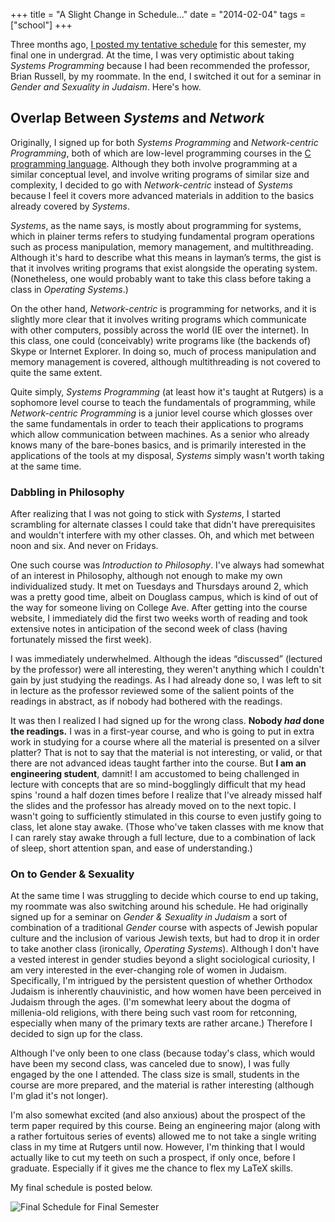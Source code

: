 +++
title = "A Slight Change in Schedule…"
date = "2014-02-04"
tags = ["school"]
+++

Three months ago, [I posted my tentative schedule](../2012-11-18-classes-for-final-semester.html) for this semester, my final one in
undergrad. At the time, I was very optimistic about taking _Systems Programming_ because I had been recommended the
professor, Brian Russell, by my roommate. In the end, I switched it out for a seminar in _Gender and Sexuality in Judaism_. Here's how.

## Overlap Between _Systems_ and _Network_

Originally, I signed up for both _Systems Programming_ and _Network-centric Programming_, 
both of which are low-level programming courses in the 
[C programming language](http://en.wikipedia.org/wiki/C_(programming_language)). 
Although they both involve programming at a similar conceptual level, and involve writing programs of similar size and complexity, 
I decided to go with _Network-centric_ instead of _Systems_ because I feel it covers more advanced materials in 
addition to the basics already covered by _Systems_.

_Systems_, as the name says, is mostly about programming for systems, which in plainer terms refers to studying 
fundamental program operations such as process manipulation, memory management, and multithreading. 
Although it's hard to describe what this means in layman&rsquo;s terms, the gist is that it involves writing programs 
that exist alongside the operating system. 
(Nonetheless, one would probably want to take this class before taking a class in _Operating Systems_.) 


On the other hand, _Network-centric_ is programming for networks, and  it is slightly more clear that it involves 
writing programs which communicate with other computers, possibly across the world (IE over the internet). In this 
class, one could (conceivably) write programs like (the backends of) Skype or Internet Explorer. In doing so, much of 
process manipulation and memory management is covered, although multithreading is not covered to quite the same extent.

Quite simply, _Systems Programming_ (at least how it's taught at Rutgers) is a sophomore level course to teach the 
fundamentals of programming, while _Network-centric Programming_ is a junior level course which glosses over the same 
fundamentals in order to teach their applications to programs which allow communication between machines. As a senior 
who already knows many of the bare-bones basics, and is primarily interested in the applications of the tools at my 
disposal, _Systems_ simply wasn't worth taking at the same time.

### Dabbling in Philosophy

After realizing that I was not going to stick with _Systems_, I started scrambling for alternate classes I could take
that didn't have prerequisites and wouldn't interfere with my other classes. Oh, and which met between noon and six. And
never on Fridays.

One such course was _Introduction to Philosophy_. I've always had somewhat of an interest in Philosophy, although not
enough to make my own individualized study. It met on Tuesdays and Thursdays around 2, which was a pretty good time,
albeit on Douglass campus, which is kind of out of the way for someone living on College Ave. After getting into the
course website, I immediately did the first two weeks worth of reading and took extensive notes in anticipation of the
second week of class (having fortunately missed the first week).

I was immediately underwhelmed. Although the ideas &ldquo;discussed&rdquo; (lectured by the professor) were all
interesting, they weren't anything which I couldn't gain by just studying the readings. As I had already done so, I was
left to sit in lecture as the professor reviewed some of the salient points of the readings in abstract, as if nobody
had bothered with the readings.

It was then I realized I had signed up for the wrong class. **Nobody _had_ done the readings.** I was in a first-year
course, and who is going to put in extra work in studying for a course where all the material is presented on a silver
platter? That is not to say that the material is not interesting, or valid, or that there are not advanced ideas taught
farther into the course. But **I am an engineering student**, damnit! I am accustomed to being challenged in lecture
with concepts that are so mind-bogglingly difficult that my head spins 'round a half dozen times before I realize that
I've already missed half the slides and the professor has already moved on to the next topic. I wasn't going to
sufficiently stimulated in this course to even justify going to class, let alone stay awake. (Those who've taken classes
with me know that I can rarely stay awake through a full lecture, due to a combination of lack of sleep, short attention
span, and ease of understanding.)

### On to Gender & Sexuality

At the same time I was struggling to decide which course to end up taking, my roommate was also switching around his
schedule. He had originally signed up for a seminar on _Gender & Sexuality in Judaism_ a sort of combination of a
traditional _Gender_ course with aspects of Jewish popular culture and the inclusion of various Jewish texts, but had to
drop it in order to take another class (ironically, _Operating Systems_). Although I don't have a vested interest in
gender studies beyond a slight sociological curiosity, I am very interested in the ever-changing role of women in
Judaism. Specifically, I'm intrigued by the persistent question  of whether Orthodox Judaism is inherently chauvinistic,
and how women have been perceived in Judaism through the ages. (I'm somewhat leery about the dogma of millenia-old
religions, with there being such vast room for retconning, especially when many of the primary texts are rather arcane.)
Therefore I decided to sign up for the class.

Although I've only been to one class (because today's class, which would have been my second class, was canceled due to
snow), I was fully engaged by the one I attended. The class size is small, students in the course are more prepared, and
the material is rather interesting (although I'm glad it's not longer).

I'm also somewhat excited (and also anxious) about the prospect of the term paper required by this course. Being an
engineering major (along with a rather fortuitous series of events) allowed me to not take a single writing class in my
time at Rutgers until now. However, I'm thinking that I would actually like to cut my teeth on such a prospect, if only
once, before I graduate. Especially if it gives me the chance to flex my LaTeX skills.

My final schedule is posted below.

![Final Schedule for Final Semester](/content/images/2014/Feb/Spring2014_FinalSchedule.PNG)
